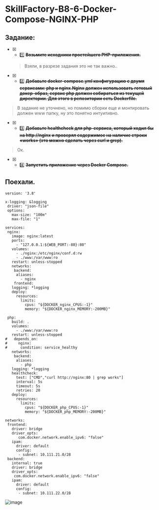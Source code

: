 # SkillFactory-B8-6-Docker-Compose-NGINX-PHP

## Задание:
* [x] - :one: ~~**Возьмите исходники простейшего PHP-приложения.**~~
  > Взяли, в разрезе задания это не так важно..

* [x] - :two: ~~**Добавьте docker-compose.yml конфигурацию с двумя сервисами: php и nginx.Nginx должен использовать готовый докер-образ, сервис php должен собираться из текущей директории. Для этого в репозитории есть Dockerfile.**~~
 > В задание не уточнено, но помимо сборки еще и монтировать должен www папку, ну это понятно интуитивно.

* [x] - :three: ~~**Добавьте healthcheck для php-сервиса, который ходил бы на http://nginx и проверял содержимое на наличие строки «works» (это можно сделать через curl и grep).**~~
 > Ок.
 
* [x] - :four: ~~**Запустить приложение через Docker Compose.**~~

## Поехали.

```
version: '3.8'

x-logging: &logging
 driver: "json-file"
 options:
   max-size: "100m"
   max-file: "1"

services:
 nginx:
   image: nginx:latest
   ports:
     - "127.0.0.1:${WEB_PORT:-80}:80"
   volumes:
     - ./nginx:/etc/nginx/conf.d:rw
     - ./www:/var/www:ro
   restart: unless-stopped
   networks:
    backend:
     aliases:
       - nginx
    frontend:
   logging: *logging
   deploy:
     resources:
       limits:
         cpus: "${DOCKER_nginx_CPUS:-1}"
         memory: "${DOCKER_nginx_MEMORY:-200MB}"

 php:
   build: .
   volumes:
     - ./www:/var/www:ro
   restart: unless-stopped
#   depends_on:
#     nginx:
#      condition: service_healthy
   networks:
    backend:
     aliases:
       - php
   logging: *logging
   healthcheck:
     test: ["CMD","curl http://nginx:80 | grep works"]
     interval: 5s
     timeout: 5s
     retries: 20
   deploy:
     resources:
       limits:
         cpus: "${DOCKER_php_CPUS:-1}"
         memory: "${DOCKER_php_MEMORY:-200MB}"
        
networks:
 frontend:
   driver: bridge
   driver_opts:
      com.docker.network.enable_ipv6: "false"
   ipam:
     driver: default
     config:
      - subnet: 10.111.21.0/28
 backend:
   internal: true
   driver: bridge
   driver_opts:
    com.docker.network.enable_ipv6: "false"
   ipam:
     driver: default
     config:
      - subnet: 10.111.22.0/28   
```
![image](https://am3pap003files.storage.live.com/y4mFfXxDX2uvAM93PqNkhggHcBigfB3yX3PW7I5-szpkOVhxCgQ0owiYODBc5_DbcIZ_CiSEfqrZDy8tZKL7ys13NMUcl5_-sqrOsCbFf06I29bOzWTWF6J-f699sKZmPr0_JK68UhyPdUfq32KgesHJ9mtybg0dCC6VrKe6UsG3j-FESYDuLjtOnflGOXir9-P?encodeFailures=1&width=1652&height=396)
